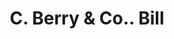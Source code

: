 ---
doi: 10.7916/D8K65W3C
date_other: '1916'
date_other_textual: '1916'
form: printed ephemera
genre:
- Invoices
name:
- C. Berry & Co.
object_in_context_url: https://biggert.cul.columbia.edu/items/view/ave_biggert_00349
subject_hierarchical_geographic:
- Boston, Massachusetts, United States
subject_name:
- C. Berry & Co.
title: C. Berry & Co.. Bill
sort_title: C. Berry & Co.. Bill
call_number: ave_biggert_00349
coordinates:
- 42.35805555555556,-71.06361111111111
pid: ave_biggert_00349
identifiers: ave_biggert_00349
thumbnail: https://derivativo-2.library.columbia.edu/iiif/2/ldpd:344115/full/!256,256/0/native.jpg
permalink: /biggert/ave_biggert_00349/
layout: iiif-image-page
---
